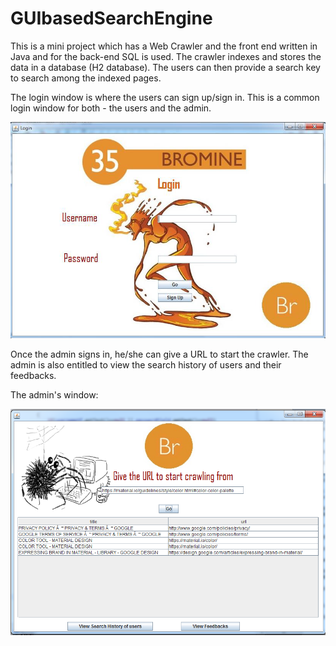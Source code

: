 # GUIbasedSearchEngine

This is a mini project which has a Web Crawler and the front end written in Java and for the back-end SQL is used. The crawler indexes and stores the data in a database (H2 database). The users can then provide a search key to search among the indexed pages.


The login window is where the users can sign up/sign in. This is a common login window for both - the users and the admin.

![alt text](https://raw.githubusercontent.com/BharathRajM/GUIbasedSearchEngine/master/Login.png)


Once the admin signs in, he/she can give a URL to start the crawler. The admin is also entitled to view the search history of users and their feedbacks.

The admin's window:

![alt text](https://raw.githubusercontent.com/BharathRajM/GUIbasedSearchEngine/master/Admin.png)
